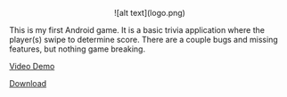 <p align="center">
![alt text](logo.png)

This is my first Android game. It is a basic trivia application where the player(s) swipe to determine score. There are a couple bugs and missing features, but nothing game breaking. 

[Video Demo](https://www.youtube.com/watch?v=N2dUVAtUElk&feature=youtu.be)

[Download](https://nofile.io/f/hXGrU0ANHJW/android-debug.apk)
</p>
